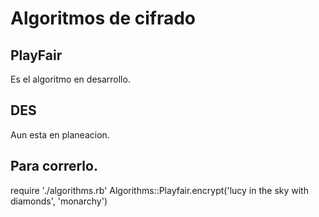 # Algoritmos de cifrado

## PlayFair
Es el algoritmo en desarrollo.


## DES
Aun esta en planeacion.

## Para correrlo.

   require './algorithms.rb'
   Algorithms::Playfair.encrypt('lucy in the sky with diamonds', 'monarchy')
